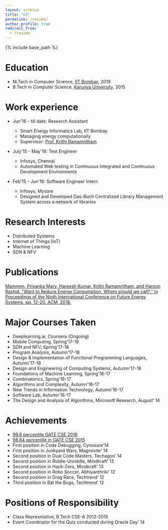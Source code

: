 ```yaml
---
layout: archive
title: "CV"
permalink: /resume/
author_profile: true
redirect_from:
  - /resume
---
```


{% include base_path %}

Education
======
* M.Tech in Computer Science, [IIT Bombay](http://www.iitb.ac.in/), 2019
* B.Tech in Computer Science, [Karunya University](http://www.karunya.edu/), 2015


Work experience
======
* Jun'16 - till date: Research Assistant
  * Smart Energy Informatics Lab, IIT Bombay
  * Managing energy computationally
  * Supervisor: [Prof. Krithi Ramamritham](https://sites.google.com/site/ramamrithamkrithi/home/)

* July'15 - May'16: Test Engineer
  * Infosys, Chennai
  * Automated Web testing in Continuous Integrated and Continuous Development Environments

* Feb'15 - Jun'16: Software Engineer Intern
  * Infosys, Mysore
  * Designed and Developed Das-Buch Centralized Library Management System across a network of libraries

Research Interests
======
* Distributed Systems
* Internet of Things (IoT)
* Machine Learning
* SDN & NFV

Publications
======
[Mammen, Priyanka Mary, Hareesh Kumar, Krithi Ramamritham, and Haroon Rashid. "Want to Reduce Energy Consumption, Whom should we call?." In Proceedings of the Ninth International Conference on Future Energy Systems, pp. 12-20. ACM, 2018.](https://dl.acm.org/citation.cfm?id=3208941)


Major Courses Taken
======

* Deeplearning.ai, Coursera (Ongoing)
* Mobile Computing, Spring'17-18
* SDN and NFV, Spring'17-18
* Program Analysis, Autumn'17-18
* Design & Implementation of Functional Programming Languages, Autumn'17-18
* Design and Engineering of Computing Systems, Autumn'17-18
* Foundations of Machine Learning, Spring'16-17
* Combinatorics, Spring'16-17
* Algorithms and Complexity, Autumn'16-17
* New Trends in Information Technology, Autumn'16-17
* Software Lab, Autumn'16-17
* The Design and Analysis of Algorithms, Mircosoft Research, August’ 14



Achievements
======
* [99.6 percentile GATE CSE 2016](https://drive.google.com/open?id=19DpeMvts1fhJ0MA4we09rQsL-tu400SR)
* [98.84 percentile  in GATE CSE 2015](https://gate.iitk.ac.in/scores/gate2015/aview/LKV6Q)
* First position in Code Debugging, Cynosure’14
* First position in Junkyard Wars, Magnovite’ 14
* Second position in Dual Code Masters, Techagon’ 14
* Second position in Riddle-Unriddle, Mindkraft’ 13
* Second position in Hack-Zero, Mindkraft’ 13
* Second position in Robo Soccer, Abhiyanthriki’ 12
* Second position in Drag Race, Techtrend’ 12
* Third position in Bat the Bugs, Techtrend’ 12

Positions of Responsibility
======
* Class Represntative, B.Tech CSE-A 2012-2015
* Event Coordinator for the Quiz conducted during Oracle Day’ 14
